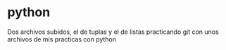 # python 
Dos archivos subidos, el de tuplas y el de listas 
practicando git con unos archivos de mis practicas con python
